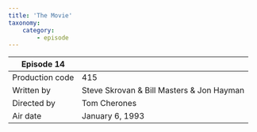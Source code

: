```yaml
---
title: 'The Movie'
taxonomy:
    category:
        - episode
---
```


| Episode 14 | |
|-----------------|--------------------------------|
| Production code | 415                            |
| Written by      | Steve Skrovan & Bill Masters & Jon Hayman |
| Directed by     | Tom Cherones                   |
| Air date        | January 6, 1993                   |
